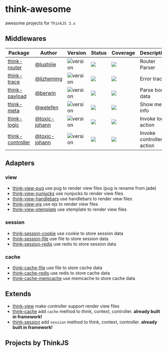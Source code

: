 # think-awesome

awesome projects for `ThinkJS 3.x`

## Middlewares

| Package  | Author  | Version  |  Status | Coverage  | Description |
|---|---|---|---|---|---|
| [think-router](https://github.com/thinkjs/think-router) | [@lushijie](https://github.com/lushijie)  | ![version](https://img.shields.io/npm/v/think-router.svg)  |  ![](https://travis-ci.org/thinkjs/think-router.svg) | ![](https://coveralls.io/repos/github/thinkjs/think-router/badge.svg)  | Router Parser |
| [think-trace](https://github.com/thinkjs/think-trace)  | [@lizheming](https://github.com/lizheming)  | ![version](https://img.shields.io/npm/v/think-trace.svg)  |  ![](https://travis-ci.org/thinkjs/think-trace.svg) | ![](https://coveralls.io/repos/github/thinkjs/think-trace/badge.svg)  | Error trace |
| [think-payload](https://github.com/thinkjs/think-payload)  | [@berwin](https://github.com/berwin)  | ![version](https://img.shields.io/npm/v/think-payload.svg)  |  ![](https://travis-ci.org/thinkjs/think-payload.svg) | ![](https://coveralls.io/repos/github/thinkjs/think-payload/badge.svg)  | Parse body data |
| [think-meta](https://github.com/thinkjs/think-meta)  | [@welefen](https://github.com/welefen)  | ![version](https://img.shields.io/npm/v/think-meta.svg)  |  ![](https://travis-ci.org/thinkjs/think-meta.svg) | ![](https://coveralls.io/repos/github/thinkjs/think-meta/badge.svg)  | Show meta info |
| [think-logic](https://github.com/thinkjs/think-logic)  | [@toxic-johann](https://github.com/toxic-johann)  | ![version](https://img.shields.io/npm/v/think-logic.svg)  |  ![](https://travis-ci.org/thinkjs/think-logic.svg) | ![](https://coveralls.io/repos/github/thinkjs/think-logic/badge.svg)  | Invoke logic action |
| [think-controller](https://github.com/thinkjs/think-controller)  | [@toxic-johann](https://github.com/toxic-johann)  | ![version](https://img.shields.io/npm/v/think-logic.svg)  |  ![](https://travis-ci.org/thinkjs/think-controller.svg) | ![](https://coveralls.io/repos/github/thinkjs/think-controller/badge.svg)  | Invoke controller action |


## Adapters

### view
* [think-view-pug](https://github.com/thinkjs/think-view-pug) use pug to render view files (pug is rename from jade)
* [think-view-nunjucks](https://github.com/thinkjs/think-view-nunjucks) use nunjucks to render view files
* [think-view-handlebars](https://github.com/thinkjs/think-view-handlebars) use handlebars to render view files
* [think-view-ejs](https://github.com/thinkjs/think-view-ejs) use ejs to render view files
* [think-view-xtemplate](https://github.com/lizheming/think-view-xtemplate) use xtemplate to render view files

### session
* [think-session-cookie](https://github.com/thinkjs/think-session-cookie) use cookie to store session data
* [think-session-file](https://github.com/thinkjs/think-session-file) use file to store session data
* [think-session-redis](https://github.com/thinkjs/think-session-redis) use redis to store session data

### cache
* [think-cache-file](https://github.com/thinkjs/think-cache-file) use file to store cache data
* [think-cache-redis](https://github.com/thinkjs/think-cache-redis) use redis to store cache data
* [think-cache-memcache](https://github.com/thinkjs/think-cache-memchache) use memcache to store cache data

## Extends

* [think-view](https://github.com/thinkjs/think-view) make controller support render view files
* [think-cache](https://github.com/thinkjs/think-cache) add `cache` method to  think, context, controller. **already built in framework!**
* [think-session](https://github.com/thinkjs/think-session) add `session` method to  think, context, controller. **already built in framework!**

## Projects by ThinkJS
